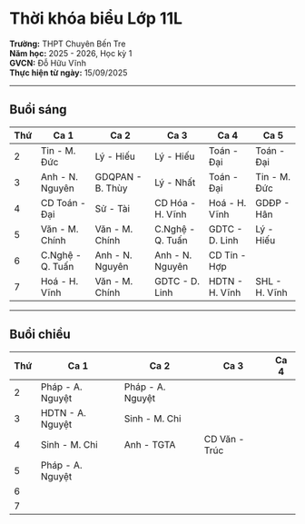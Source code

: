 # Thời khóa biểu Lớp 11L
**Trường:** THPT Chuyên Bến Tre  
**Năm học:** 2025 - 2026, Học kỳ 1  
**GVCN:** Đỗ Hữu Vĩnh  
**Thực hiện từ ngày:** 15/09/2025

---

## Buổi sáng

| Thứ  | Ca 1                 | Ca 2                | Ca 3                | Ca 4                | Ca 5                |
|------|---------------------|-------------------|-------------------|-------------------|-------------------|
| 2    | Tin - M. Đức        | Lý - Hiếu         | Lý - Hiếu         | Toán - Đại        | Toán - Đại        |
| 3    | Anh - N. Nguyên     | GDQPAN - B. Thùy  | Lý - Nhất         | Toán - Đại        | Tin - M. Đức      |
| 4    | CD Toán - Đại       | Sử - Tài          | CD Hóa - H. Vĩnh  | Hoá - H. Vĩnh     | GDĐP - Hân       |
| 5    | Văn - M. Chính      | Văn - M. Chính    | C.Nghệ - Q. Tuấn  | GDTC - D. Linh    | Lý - Hiếu         |
| 6    | C.Nghệ - Q. Tuấn    | Anh - N. Nguyên   | Anh - N. Nguyên   | CD Tin - Hợp      |                   |
| 7    | Hoá - H. Vĩnh       | Văn - M. Chính    | GDTC - D. Linh    | HDTN - H. Vĩnh    | SHL - H. Vĩnh     |

---

## Buổi chiều

| Thứ  | Ca 1                 | Ca 2                | Ca 3                | Ca 4                |
|------|---------------------|-------------------|-------------------|-------------------|
| 2    | Pháp - A. Nguyệt     | Pháp - A. Nguyệt  |                   |                   |
| 3    | HDTN - A. Nguyệt     | Sinh - M. Chi     |                   |                   |
| 4    | Sinh - M. Chi        | Anh - TGTA        | CD Văn - Trúc     |                   |
| 5    | Pháp - A. Nguyệt     |                   |                   |                   |
| 6    |                     |                   |                   |                   |
| 7    |                     |                   |                   |                   |
